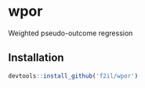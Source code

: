 # wpor
Weighted pseudo-outcome regression

## Installation

```r
devtools::install_github('f2il/wpor')
```
